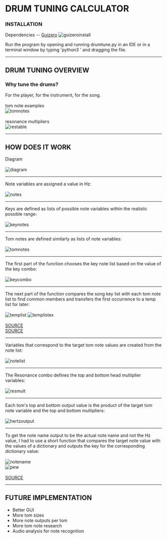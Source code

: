 # DRUM TUNING CALCULATOR

### INSTALLATION

Dependencies -- [Guizero](https://lawsie.github.io/guizero/)
![guizeroinstall](/images/guizeroinstall.png)

Run the program by opening and running drumtune.py in an IDE or in a terminal window by typing 'python3 ' and dragging the file.
***

## DRUM TUNING OVERVIEW

### Why tune the drums?
For the player, for the instrument, for the song.
<br/>
<br/>
tom note examples<br/>
![tomnotes](/images/tomsizenotes.png)<br/>
<br/>
resonance multipliers<br/>
![restable](/images/restable.png)<br/>
***

## HOW DOES IT WORK
Diagram<br/><br/>
![diagram](/images/diagram.png)<br/>
***
Note variables are assigned a value in Hz: <br/><br/>
![notes](/images/notes.png)<br/>
***
Keys are defined as lists of possible note variables within the realistic possible range: <br/><br/>
![keynotes](/images/keynotes.png)<br/>
***
Tom notes are defined similarly as lists of note variables: <br/><br/>
![tomnotes](/images/tomnotes.png)<br/>
***
The first part of the function chooses the key note list based on the value of the key combo:  <br/><br/>
![keycombo](/images/keycombo.png)<br/>
***
The next part of the function compares the song key list with each tom note list to find common members and transfers the first occurrence to a temp list for later: <br/><br/>
![templist](/images/templist.png)
![templistex](/images/templistex.png)<br/>
<br/>
[SOURCE](https://www.quora.com/How-can-I-do-a-comparison-of-two-lists-in-Python-with-each-value)<br/>
[SOURCE](https://www.openbookproject.net/books/bpp4awd/ch04.html)
***
Variables that correspond to the target tom note values are created from the note list: <br/><br/>
![notelist](/images/notelist.png)<br/>
***
The Resonance combo defines the top and bottom head multiplier variables: <br/><br/>
![resmult](/images/resmult.png)<br/>
***
Each tom's top and bottom output value is the product of the target tom note variable and the top and bottom multipliers:  <br/><br/>
![hertzoutput](/images/hertzoutput.png)<br/>
***
To get the note name output to be the actual note name and not the Hz value, I had to use a short function that compares the target note value with the values of a dictionary and outputs the key for the corresponding dictionary value: <br/><br/>
![notename](/images/notename.png)<br/>
![pew](/images/pew.png)<br/>
<br/>
[SOURCE](https://www.geeksforgeeks.org/python-get-key-from-value-in-dictionary/)
***
## FUTURE IMPLEMENTATION
* Better GUI
* More tom sizes
* More note outputs per tom
* More tom note research
* Audio analysis for note recognition
